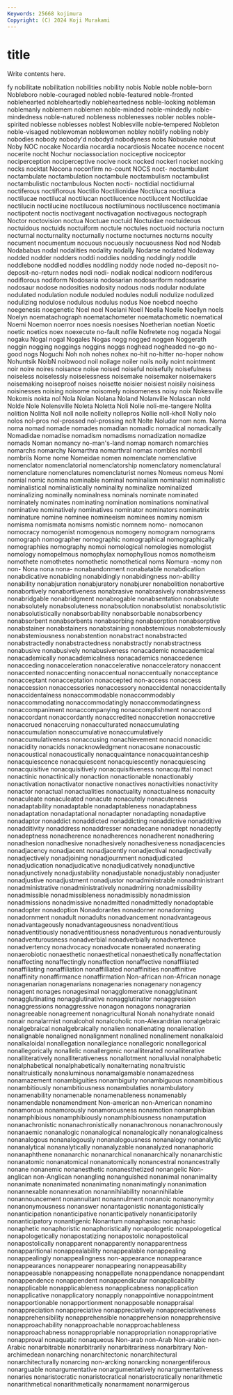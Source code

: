 ```yaml
---
Keywords: 25668 kojimura
Copyright: (C) 2024 Koji Murakami
---
```


# title

Write contents here.



fy nobilitate nobilitation nobilities nobility
nobis Noble noble noble-born Nobleboro noble-couraged nobled noble-featured noble-fronted noblehearted
nobleheartedly nobleheartedness noble-looking nobleman noblemanly noblemem noblemen noble-minded noble-mindedly noble-mindedness
noble-natured nobleness noblenesses nobler nobles noble-spirited noblesse noblesses noblest Noblesville
noble-tempered Nobleton noble-visaged noblewoman noblewomen nobley noblify nobling nobly nobodies
nobody nobody'd nobodyd nobodyness nobs Nobusuke nobut Noby NOC nocake
Nocardia nocardia nocardiosis Nocatee nocence nocent nocerite nocht Nochur nociassociation
nociceptive nociceptor nociperception nociperceptive nocive nock nocked nockerl nocket nocking
nocks nocktat Nocona noconfirm no-count NOCS noct- noctambulant noctambulate noctambulation
noctambule noctambulism noctambulist noctambulistic noctambulous Nocten nocti- noctidial noctidiurnal noctiferous
noctiflorous Noctilio Noctilionidae Noctiluca noctiluca noctilucae noctilucal noctilucan noctilucence noctilucent
Noctilucidae noctilucin noctilucine noctilucous noctiluminous noctiluscence noctimania noctipotent noctis noctivagant
noctivagation noctivagous noctograph Noctor noctovision noctua Noctuae noctuid Noctuidae noctuideous
noctuidous noctuids noctuiform noctule noctules noctuoid nocturia nocturn nocturnal nocturnality
nocturnally nocturne nocturnes nocturns nocuity nocument nocumentum nocuous nocuously nocuousness
Nod nod Nodab Nodababus nodal nodalities nodality nodally Nodarse nodated
Nodaway nodded nodder nodders noddi noddies nodding noddingly noddle noddlebone
noddled noddles noddling noddy node noded no-deposit no-deposit-no-return nodes nodi
nodi- nodiak nodical nodicorn nodiferous nodiflorous nodiform Nodosaria nodosarian nodosariform
nodosarine nodosaur nodose nodosities nodosity nodous nods nodular nodulate nodulated
nodulation nodule noduled nodules noduli nodulize nodulized nodulizing nodulose nodulous
nodulus nodus Noe noebcd noecho noegenesis noegenetic Noel noel Noelani
Noell Noella Noelle Noellyn noels Noelyn noematachograph noematachometer noematachometic noematical
Noemi Noemon noerror noes noesis noesises Noetherian noetian Noetic noetic
noetics noex noexecute no-fault nofile Nofretete nog nogada Nogai nogaku
Nogal nogal Nogales Nogas nogg nogged noggen Noggerath noggin nogging
noggings noggins noggs noghead nogheaded no-go no-good nogs Noguchi Noh
noh nohes nohex no-hit no-hitter no-hoper nohow Nohuntsik NoibN noibwood
noil noilage noiler noils noily noint nointment noir noire noires
noisance noise noised noiseful noisefully noisefulness noiseless noiselessly noiselessness noisemake
noisemaker noisemakers noisemaking noiseproof noises noisette noisier noisiest noisily noisiness
noisinesses noising noisome noisomely noisomeness noisy noix Nokesville Nokomis nokta
nol Nola Nolan Nolana Noland Nolanville Nolascan nold Nolde Nole
Nolensville Noleta Noletta Noli Nolie noli-me-tangere Nolita nolition Nolitta Noll
noll nolle nolleity nollepros Nollie noll-kholl Nolly nolo nolos nol-pros
nol-prossed nol-prossing nolt Nolte Noludar nom nom. Noma noma nomad
nomade nomades nomadian nomadic nomadical nomadically Nomadidae nomadise nomadism nomadisms
nomadization nomadize nomads Noman nomancy no-man's-land nomap nomarch nomarchies nomarchs
nomarchy Nomarthra nomarthral nomas nombles nombril nombrils Nome nome Nomeidae
nomen nomenclate nomenclative nomenclator nomenclatorial nomenclatorship nomenclatory nomenclatural nomenclature nomenclatures
nomenclaturist nomes Nomeus nomeus Nomi nomial nomic nomina nominable nominal
nominalism nominalist nominalistic nominalistical nominalistically nominality nominalize nominalized nominalizing nominally
nominalness nominals nominate nominated nominately nominates nominating nomination nominations nominatival
nominative nominatively nominatives nominator nominators nominatrix nominature nomine nominee nomineeism
nominees nominy nomism nomisma nomismata nomisms nomistic nomnem nomo- nomocanon
nomocracy nomogenist nomogenous nomogeny nomogram nomograms nomograph nomographer nomographic nomographical
nomographically nomographies nomography nomoi nomological nomologies nomologist nomology nomopelmous nomophylax
nomophyllous nomos nomotheism nomothete nomothetes nomothetic nomothetical noms Nomura -nomy
non non- Nona nona nona- nonabandonment nonabatable nonabdication nonabdicative nonabiding
nonabidingly nonabidingness non-ability nonability nonabjuration nonabjuratory nonabjurer nonabolition nonabortive nonabortively
nonabortiveness nonabrasive nonabrasively nonabrasiveness nonabridgable nonabridgment nonabrogable nonabsentation nonabsolute nonabsolutely
nonabsoluteness nonabsolution nonabsolutist nonabsolutistic nonabsolutistically nonabsorbability nonabsorbable nonabsorbency nonabsorbent nonabsorbents
nonabsorbing nonabsorption nonabsorptive nonabstainer nonabstainers nonabstaining nonabstemious nonabstemiously nonabstemiousness nonabstention
nonabstract nonabstracted nonabstractedly nonabstractedness nonabstractly nonabstractness nonabusive nonabusively nonabusiveness nonacademic
nonacademical nonacademically nonacademicalness nonacademics nonaccedence nonacceding nonacceleration nonaccelerative nonacceleratory nonaccent
nonaccented nonaccenting nonaccentual nonaccentually nonacceptance nonacceptant nonacceptation nonaccepted non-access nonaccess
nonaccession nonaccessories nonaccessory nonaccidental nonaccidentally nonaccidentalness nonaccommodable nonaccommodably nonaccommodating nonaccommodatingly
nonaccommodatingness nonaccompaniment nonaccompanying nonaccomplishment nonaccord nonaccordant nonaccordantly nonaccredited nonaccretion nonaccretive
nonaccrued nonaccruing nonacculturated nonaccumulating nonaccumulation nonaccumulative nonaccumulatively nonaccumulativeness nonaccusing nonachievement
nonacid nonacidic nonacidity nonacids nonacknowledgment nonacosane nonacoustic nonacoustical nonacoustically nonacquaintance
nonacquaintanceship nonacquiescence nonacquiescent nonacquiescently nonacquiescing nonacquisitive nonacquisitively nonacquisitiveness nonacquittal nonact
nonactinic nonactinically nonaction nonactionable nonactionably nonactivation nonactivator nonactive nonactives nonactivities
nonactivity nonactor nonactual nonactualities nonactuality nonactualness nonacuity nonaculeate nonaculeated nonacute
nonacutely nonacuteness nonadaptability nonadaptable nonadaptableness nonadaptabness nonadaptation nonadaptational nonadapter nonadapting
nonadaptive nonadaptor nonaddict nonaddicted nonaddicting nonaddictive nonadditive nonadditivity nonaddress nonaddresser
nonadecane nonadept nonadeptly nonadeptness nonadherence nonadherences nonadherent nonadhering nonadhesion nonadhesive
nonadhesively nonadhesiveness nonadjacencies nonadjacency nonadjacent nonadjacently nonadjectival nonadjectivally nonadjectively nonadjoining
nonadjournment nonadjudicated nonadjudication nonadjudicative nonadjudicatively nonadjunctive nonadjunctively nonadjustability nonadjustable nonadjustably
nonadjuster nonadjustive nonadjustment nonadjustor nonadministrable nonadministrant nonadministrative nonadministratively nonadmiring nonadmissibility
nonadmissible nonadmissibleness nonadmissibly nonadmission nonadmissions nonadmissive nonadmitted nonadmittedly nonadoptable nonadopter
nonadoption Nonadorantes nonadorner nonadorning nonadornment nonadult nonadults nonadvancement nonadvantageous nonadvantageously
nonadvantageousness nonadventitious nonadventitiously nonadventitiousness nonadventurous nonadventurously nonadventurousness nonadverbial nonadverbially nonadvertence
nonadvertency nonadvocacy nonadvocate nonaerated nonaerating nonaerobiotic nonaesthetic nonaesthetical nonaesthetically nonaffectation
nonaffecting nonaffectingly nonaffection nonaffective nonaffiliated nonaffiliating nonaffiliation nonaffilliated nonaffinities nonaffinitive
nonaffinity nonaffirmance nonaffirmation Non-african non-African nonage nonagenarian nonagenarians nonagenaries nonagenary
nonagency nonagent nonages nonagesimal nonagglomerative nonagglutinant nonagglutinating nonagglutinative nonagglutinator nonaggression
nonaggressions nonaggressive nonagon nonagons nonagrarian nonagreeable nonagreement nonagricultural Nonah nonahydrate
nonaid nonair nonalarmist nonalcohol nonalcoholic non-Alexandrian nonalgebraic nonalgebraical nonalgebraically nonalien
nonalienating nonalienation nonalignable nonaligned nonalignment nonalined nonalinement nonalkaloid nonalkaloidal nonallegation
nonallegiance nonallegoric nonallegorical nonallegorically nonallelic nonallergenic nonalliterated nonalliterative nonalliteratively nonalliterativeness
nonallotment nonalluvial nonalphabetic nonalphabetical nonalphabetically nonalternating nonaltruistic nonaltruistically nonaluminous nonamalgamable
nonamazedness nonamazement nonambiguities nonambiguity nonambiguous nonambitious nonambitiously nonambitiousness nonambulaties nonambulatory
nonamenability nonamenable nonamenableness nonamenably nonamendable nonamendment Non-american non-American nonamino nonamorous
nonamorously nonamorousness nonamotion nonamphibian nonamphibious nonamphibiously nonamphibiousness nonamputation nonanachronistic nonanachronistically
nonanachronous nonanachronously nonanaemic nonanalogic nonanalogical nonanalogically nonanalogicalness nonanalogous nonanalogously nonanalogousness
nonanalogy nonanalytic nonanalytical nonanalytically nonanalyzable nonanalyzed nonanaphoric nonanaphthene nonanarchic nonanarchical
nonanarchically nonanarchistic nonanatomic nonanatomical nonanatomically nonancestral nonancestrally nonane nonanemic nonanesthetic
nonanesthetized nonangelic Non-anglican non-Anglican nonangling nonanguished nonanimal nonanimality nonanimate nonanimated
nonanimating nonanimatingly nonanimation nonannexable nonannexation nonannihilability nonannihilable nonannouncement nonannuitant nonannulment
nonanoic nonanonymity nonanonymousness nonanswer nonantagonistic nonantagonistically nonanticipation nonanticipative nonanticipatively nonanticipatorily
nonanticipatory nonantigenic Nonantum nonaphasiac nonaphasic nonaphetic nonaphoristic nonaphoristically nonapologetic nonapologetical
nonapologetically nonapostatizing nonapostolic nonapostolical nonapostolically nonapparent nonapparently nonapparentness nonapparitional nonappealability
nonappealable nonappealing nonappealingly nonappealingness non-appearance nonappearance nonappearances nonappearer nonappearing nonappeasability
nonappeasable nonappeasing nonappellate nonappendance nonappendant nonappendence nonappendent nonappendicular nonapplicability nonapplicable
nonapplicableness nonapplicabness nonapplication nonapplicative nonapplicatory nonapply nonappointive nonappointment nonapportionable nonapportionment
nonapposable nonappraisal nonappreciation nonappreciative nonappreciatively nonappreciativeness nonapprehensibility nonapprehensible nonapprehension nonapprehensive
nonapproachability nonapproachable nonapproachableness nonapproachabness nonappropriable nonappropriation nonappropriative nonapproval nonaquatic nonaqueous
Non-arab non-Arab Non-arabic non-Arabic nonarbitrable nonarbitrarily nonarbitrariness nonarbitrary Non-archimedean nonarching
nonarchitectonic nonarchitectural nonarchitecturally nonarcing non-arcking nonarcking nonargentiferous nonarguable nonargumentative nonargumentatively
nonargumentativeness nonaries nonaristocratic nonaristocratical nonaristocratically nonarithmetic nonarithmetical nonarithmetically nonarmament nonarmigerous
